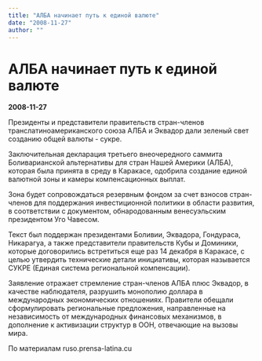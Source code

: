 ```yaml
---
title: "АЛБА начинает путь к единой валюте"
date: "2008-11-27"
author: ""
---
```


# АЛБА начинает путь к единой валюте

**2008-11-27** 

Президенты и представители правительств стран-членов транслатиноамериканского союза АЛБА и Эквадор дали зеленый свет созданию общей валюты - сукре.

Заключительная декларация третьего внеочередного саммита Боливарианской альтернативы для стран Нашей Америки (АЛБА), которая была принята в среду в Каракасе, одобрила создание единой валютной зоны и камеры компенсационных выплат.

Зона будет сопровождаться резервным фондом за счет взносов стран-членов для поддержания инвестиционной политики в области развития, в соответствии с документом, обнародованным венесуэльским президентом Уго Чавесом.

Текст был поддержан президентами Боливии, Эквадора, Гондураса, Никарагуа, а также представители правительств Кубы и Доминики, которые договорились встретиться еще раз 14 декабря в Каракасе, с целью утвердить технические детали инициативы, которая называется СУКРЕ (Единая система региональной компенсации).

Заявление отражает стремление стран-членов АЛБА плюс Эквадор, в качестве наблюдателя, разрушить монополию доллара в международных экономических отношениях. Правители обещали сформулировать региональные предложения, направленные на независимость от международных финансовых механизмов, в дополнение к активизации структур в ООН, отвечающие на вызовы мира.

По материалам ruso.prensa-latina.cu